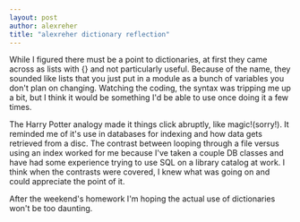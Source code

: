 ```yaml
---
layout: post
author: alexreher
title: "alexreher dictionary reflection"
---
```


While I figured there must be a point to dictionaries, at first they came across as lists with {} and not particularly useful. Because of the name, they sounded like lists that you just put in a module as a bunch of variables you don't plan on changing. Watching the coding, the syntax was tripping me up a bit, but I think it would be something I'd be able to use once doing it a few times.

The Harry Potter analogy made it things click abruptly, like magic!(sorry!). It reminded me of it's use in databases for indexing and how data gets retrieved from a disc. The contrast between looping through a file versus using an index worked for me because I've taken a couple DB classes and have had some experience trying to use SQL on a library catalog at work. I think when the contrasts were covered, I knew what was going on and could appreciate the point of it.

After the weekend's homework I'm hoping the actual use of dictionaries won't be too daunting.
